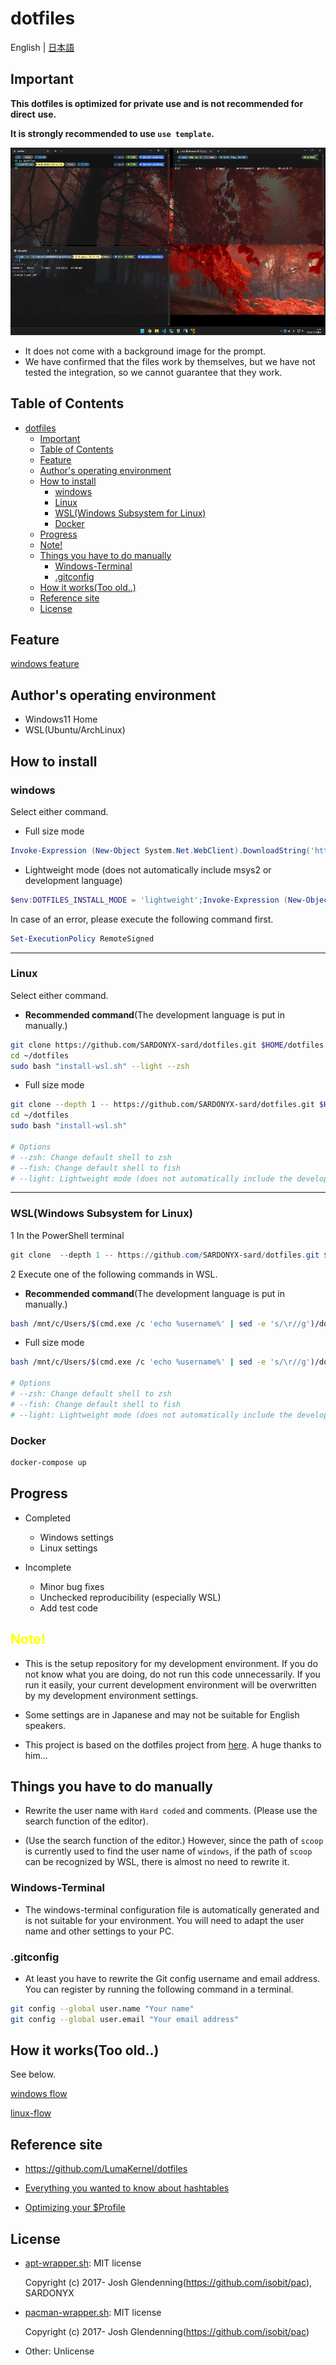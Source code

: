 # dotfiles

English | [日本語](./docs/i18n/jp/readme.md)

## Important

**This dotfiles is optimized for private use and is not recommended for direct**
**use.**

**It is strongly recommended to use `use template`.**

<p align="center">
  <img src="./docs/images/terminals.jpg" alt="terminals" height="300" width="800"/>
</p>

- It does not come with a background image for the prompt.
- We have confirmed that the files work by themselves, but we have not tested
  the integration, so we cannot guarantee that they work.

## Table of Contents

- [dotfiles](#dotfiles)
  - [Important](#important)
  - [Table of Contents](#table-of-contents)
  - [Feature](#feature)
  - [Author's operating environment](#authors-operating-environment)
  - [How to install](#how-to-install)
    - [windows](#windows)
    - [Linux](#linux)
    - [WSL(Windows Subsystem for Linux)](#wslwindows-subsystem-for-linux)
    - [Docker](#docker)
  - [Progress](#progress)
  - [Note!](#note)
  - [Things you have to do manually](#things-you-have-to-do-manually)
    - [Windows-Terminal](#windows-terminal)
    - [.gitconfig](#gitconfig)
  - [How it works(Too old..)](#how-it-workstoo-old)
  - [Reference site](#reference-site)
  - [License](#license)

## Feature

[windows feature](./docs/i18n/en/windows-feature.md)

## Author's operating environment

- Windows11 Home
- WSL(Ubuntu/ArchLinux)

## How to install

### windows

Select either command.

- Full size mode

```powershell
Invoke-Expression (New-Object System.Net.WebClient).DownloadString('https://raw.githubusercontent.com/SARDONYX-sard/dotfiles/main/install-win.ps1')
```

- Lightweight mode (does not automatically include msys2 or development
  language)

```powershell
$env:DOTFILES_INSTALL_MODE = 'lightweight';Invoke-Expression (New-Object System.Net.WebClient).DownloadString('https://raw.githubusercontent.com/SARDONYX-sard/dotfiles/main/install-win.ps1')
```

In case of an error, please execute the following command first.

```powershell
Set-ExecutionPolicy RemoteSigned
```

---

### Linux

Select either command.

- **Recommended command**(The development language is put in manually.)

```bash
git clone https://github.com/SARDONYX-sard/dotfiles.git $HOME/dotfiles
cd ~/dotfiles
sudo bash "install-wsl.sh" --light --zsh
```

- Full size mode

```bash
git clone --depth 1 -- https://github.com/SARDONYX-sard/dotfiles.git $HOME/dotfiles
cd ~/dotfiles
sudo bash "install-wsl.sh"

# Options
# --zsh: Change default shell to zsh
# --fish: Change default shell to fish
# --light: Lightweight mode (does not automatically include the development language)
```

---

### WSL(Windows Subsystem for Linux)

1 In the PowerShell terminal

```powershell
git clone  --depth 1 -- https://github.com/SARDONYX-sard/dotfiles.git $HOME/dotfiles
```

2 Execute one of the following commands in WSL.

- **Recommended command**(The development language is put in manually.)

```bash
bash /mnt/c/Users/$(cmd.exe /c 'echo %username%' | sed -e 's/\r//g')/dotfiles/install-wsl.sh --light --zsh
```

- Full size mode

```bash
bash /mnt/c/Users/$(cmd.exe /c 'echo %username%' | sed -e 's/\r//g')/dotfiles/install-wsl.sh

# Options
# --zsh: Change default shell to zsh
# --fish: Change default shell to fish
# --light: Lightweight mode (does not automatically include the development language)
```

### Docker

```bash
docker-compose up
```

## Progress

- Completed

  - Windows settings
  - Linux settings

- Incomplete

  - Minor bug fixes
  - Unchecked reproducibility (especially WSL)
  - Add test code

## <font color=yellow>Note!</font>

- This is the setup repository for my development environment. If you do not
  know what you are doing, do not run this code unnecessarily. If you run it
  easily, your current development environment will be overwritten by my
  development environment settings.

- Some settings are in Japanese and may not be suitable for English speakers.

- This project is based on the dotfiles project from
  [here](https://github.com/LumaKernel/dotfiles). A huge thanks to him...

## Things you have to do manually

- Rewrite the user name with `Hard coded` and comments. (Please use the search
  function of the editor).

- (Use the search function of the editor.) However, since the path of `scoop` is
  currently used to find the user name of `windows`, if the path of `scoop` can
  be recognized by WSL, there is almost no need to rewrite it.

### Windows-Terminal

- The windows-terminal configuration file is automatically generated and is not
  suitable for your environment. You will need to adapt the user name and other
  settings to your PC.

### .gitconfig

- At least you have to rewrite the Git config username and email address. You
  can register by running the following command in a terminal.

```bash
git config --global user.name "Your name"
git config --global user.email "Your email address"
```

## How it works(Too old..)

See below.

[windows flow](./docs/i18n/en/windows-flow.md)

[linux-flow](./docs/i18n/en/linux-flow.md)

## Reference site

- <https://github.com/LumaKernel/dotfiles>

- [Everything you wanted to know about hashtables](https://docs.microsoft.com/en/powershell/scripting/learn/deep-dives/everything-about-hashtable?view=powershell-7.2)

- [Optimizing your $Profile](https://devblogs.microsoft.com/powershell/optimizing-your-profile/)

## License

- [apt-wrapper.sh](./common/functions/apt-wrapper.sh): MIT license

  Copyright (c) 2017- Josh Glendenning(<https://github.com/isobit/pac>),
  SARDONYX

- [pacman-wrapper.sh](./common/functions/pacman-wrapper.sh): MIT license

  Copyright (c) 2017- Josh Glendenning(<https://github.com/isobit/pac>)

- Other: Unlicense
